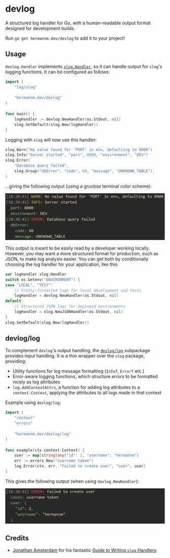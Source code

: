 # devlog

A structured log handler for Go, with a human-readable output format designed for development
builds.

Run `go get hermannm.dev/devlog` to add it to your project!

## Usage

`devlog.Handler` implements [`slog.Handler`](https://pkg.go.dev/log/slog#Handler), so it can handle
output for `slog`'s logging functions. It can be configured as follows:

<!-- @formatter:off -->
```go
import (
	"log/slog"

	"hermannm.dev/devlog"
)

func main() {
	logHandler := devlog.NewHandler(os.Stdout, nil)
	slog.SetDefault(slog.New(logHandler))
}
```
<!-- @formatter:on -->

Logging with `slog` will now use this handler:

<!-- @formatter:off -->
```go
slog.Warn("No value found for 'PORT' in env, defaulting to 8000")
slog.Info("Server started", "port", 8000, "environment", "DEV")
slog.Error(
	"Database query failed",
	slog.Group("dbError", "code", 60, "message", "UNKNOWN_TABLE"),
)
```
<!-- @formatter:on -->

...giving the following output (using a gruvbox terminal color scheme):

![Screenshot of log messages in a terminal](https://github.com/hermannm/devlog/blob/ac5ebe0a372e745c30b5afe6eeb71a67c4c44d21/devlog-example-output.png?raw=true)

This output is meant to be easily read by a developer working locally. However, you may want a more
structured format for production, such as JSON, to make log analysis easier. You can get both by
conditionally choosing the log handler for your application, like this:

<!-- @formatter:off -->
```go
var logHandler slog.Handler
switch os.Getenv("ENVIRONMENT") {
case "LOCAL", "TEST":
	// Pretty-formatted logs for local development and tests
	logHandler = devlog.NewHandler(os.Stdout, nil)
default:
	// Structured JSON logs for deployed environments
	logHandler = slog.NewJSONHandler(os.Stdout, nil)
}
slog.SetDefault(slog.New(logHandler))
```
<!-- @formatter:on -->

## devlog/log

To complement `devlog`'s output handling, the
[`devlog/log`](https://pkg.go.dev/hermannm.dev/devlog/log) subpackage provides input handling. It is
a thin wrapper over the `slog` package, providing:

- Utility functions for log message formatting (`Infof`, `Errorf` etc.)
- Error-aware logging functions, which structure errors to be formatted nicely as log attributes
- `log.AddContextAttrs`, a function for adding log attributes to a `context.Context`, applying the
  attributes to all logs made in that context

Example using `devlog/log`:

<!-- @formatter:off -->
```go
import (
	"context"
	"errors"

	"hermannm.dev/devlog/log"
)

func example(ctx context.Context) {
	user := map[string]any{"id": 2, "username": "hermannm"}
	err := errors.New("username taken")
	log.Error(ctx, err, "Failed to create user", "user", user)
}
```
<!-- @formatter:on -->

This gives the following output (when using `devlog.NewHandler`):

![Screenshot of log messages in a terminal](https://github.com/hermannm/devlog/blob/ac5ebe0a372e745c30b5afe6eeb71a67c4c44d21/devlog-example-output-2.png?raw=true)

## Credits

- [Jonathan Amsterdam](https://github.com/jba) for his fantastic
  [Guide to Writing
  `slog` Handlers](https://github.com/golang/example/blob/1d6d2400d4027025cb8edc86a139c9c581d672f7/slog-handler-guide/README.md)
